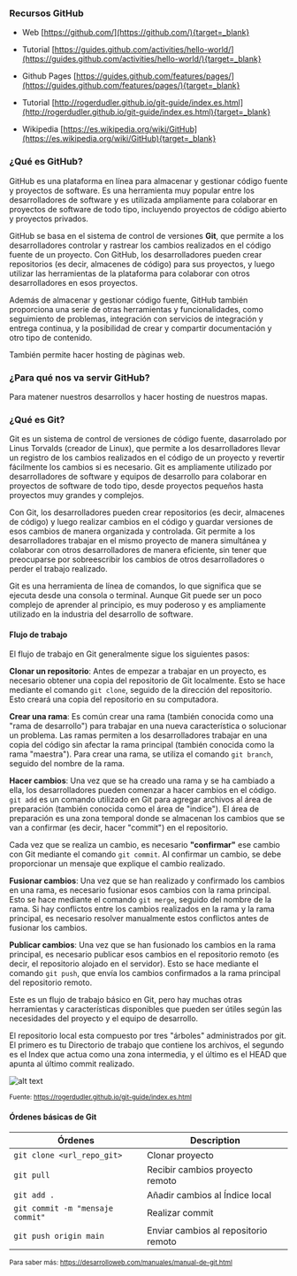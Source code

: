 
###  Recursos GitHub

* Web
[https://github.com/](https://github.com/){target=_blank}

* Tutorial
[https://guides.github.com/activities/hello-world/](https://guides.github.com/activities/hello-world/){target=_blank}

* Github Pages
[https://guides.github.com/features/pages/](https://guides.github.com/features/pages/){target=_blank}

* Tutorial
[http://rogerdudler.github.io/git-guide/index.es.html](http://rogerdudler.github.io/git-guide/index.es.html){target=_blank}

* Wikipedia
[https://es.wikipedia.org/wiki/GitHub](https://es.wikipedia.org/wiki/GitHub){target=_blank}

    
### ¿Qué es GitHub?
GitHub es una plataforma en línea para almacenar y gestionar código fuente y proyectos de software. Es una herramienta muy popular entre los desarrolladores de software y es utilizada ampliamente para colaborar en proyectos de software de todo tipo, incluyendo proyectos de código abierto y proyectos privados.

GitHub se basa en el sistema de control de versiones **Git**, que permite a los desarrolladores controlar y rastrear los cambios realizados en el código fuente de un proyecto. Con GitHub, los desarrolladores pueden crear repositorios (es decir, almacenes de código) para sus proyectos, y luego utilizar las herramientas de la plataforma para colaborar con otros desarrolladores en esos proyectos.

Además de almacenar y gestionar código fuente, GitHub también proporciona una serie de otras herramientas y funcionalidades, como seguimiento de problemas, integración con servicios de integración y entrega continua, y la posibilidad de crear y compartir documentación y otro tipo de contenido.

También permite hacer hosting de pàginas web.

### ¿Para qué nos va servir GitHub? 
Para matener nuestros desarrollos y hacer hosting de nuestros mapas.

### ¿Qué es Git?

Git es un sistema de control de versiones de código fuente, dasarrolado por Linus Torvalds (creador de Linux), que permite a los desarrolladores llevar un registro de los cambios realizados en el código de un proyecto y revertir fácilmente los cambios si es necesario. Git es ampliamente utilizado por desarrolladores de software y equipos de desarrollo para colaborar en proyectos de software de todo tipo, desde proyectos pequeños hasta proyectos muy grandes y complejos.

Con Git, los desarrolladores pueden crear repositorios (es decir, almacenes de código) y luego realizar cambios en el código y guardar versiones de esos cambios de manera organizada y controlada. Git permite a los desarrolladores trabajar en el mismo proyecto de manera simultánea y colaborar con otros desarrolladores de manera eficiente, sin tener que preocuparse por sobreescribir los cambios de otros desarrolladores o perder el trabajo realizado.

Git es una herramienta de línea de comandos, lo que significa que se ejecuta desde una consola o terminal. Aunque Git puede ser un poco complejo de aprender al principio, es muy poderoso y es ampliamente utilizado en la industria del desarrollo de software.

#### Flujo de trabajo

El flujo de trabajo en Git generalmente sigue los siguientes pasos:

**Clonar un repositorio**: Antes de empezar a trabajar en un proyecto, es necesario obtener una copia del repositorio de Git localmente. Esto se hace mediante el comando `git clone`, seguido de la dirección del repositorio. Esto creará una copia del repositorio en su computadora.

**Crear una rama**: Es común crear una rama (también conocida como una "rama de desarrollo") para trabajar en una nueva característica o solucionar un problema. Las ramas permiten a los desarrolladores trabajar en una copia del código sin afectar la rama principal (también conocida como la rama "maestra"). Para crear una rama, se utiliza el comando `git branch`, seguido del nombre de la rama.

**Hacer cambios**: Una vez que se ha creado una rama y se ha cambiado a ella, los desarrolladores pueden comenzar a hacer cambios en el código. 
`git add` es un comando utilizado en Git para agregar archivos al área de preparación (también conocida como el área de "indice"). El área de preparación es una zona temporal donde se almacenan los cambios que se van a confirmar (es decir, hacer "commit") en el repositorio.

Cada vez que se realiza un cambio, es necesario **"confirmar"** ese cambio con Git mediante el comando `git commit`. Al confirmar un cambio, se debe proporcionar un mensaje que explique el cambio realizado.

**Fusionar cambios**: Una vez que se han realizado y confirmado los cambios en una rama, es necesario fusionar esos cambios con la rama principal. Esto se hace mediante el comando `git merge`, seguido del nombre de la rama. Si hay conflictos entre los cambios realizados en la rama y la rama principal, es necesario resolver manualmente estos conflictos antes de fusionar los cambios.

**Publicar cambios**: Una vez que se han fusionado los cambios en la rama principal, es necesario publicar esos cambios en el repositorio remoto (es decir, el repositorio alojado en el servidor). Esto se hace mediante el comando `git push`, que envía los cambios confirmados a la rama principal del repositorio remoto.

Este es un flujo de trabajo básico en Git, pero hay muchas otras herramientas y características disponibles que pueden ser útiles según las necesidades del proyecto y el equipo de desarrollo.



El repositorio local esta compuesto por tres "árboles" administrados por git. El primero es tu Directorio de trabajo que contiene los archivos, el segundo es el Index que actua como una zona intermedia, y el último es el HEAD que apunta al último commit realizado.

![alt text](img/trees.png "github")

<sub>Fuente: https://rogerdudler.github.io/git-guide/index.es.html</sub>

#### Órdenes básicas de Git

| Órdenes     | Description                          |
| ----------- | ------------------------------------ |
| `git clone <url_repo_git>`       | Clonar proyecto |
| `git pull`       | Recibir cambios proyecto remoto |
| `git add .`    | Añadir cambios al Índice local |
| `git commit -m "mensaje commit"`    | Realizar commit|
| `git push origin main`    | Enviar cambios al repositorio remoto |

<sub>Para saber más: https://desarrolloweb.com/manuales/manual-de-git.html</sub>


 
